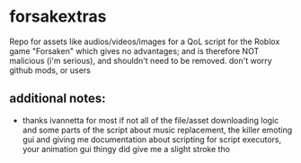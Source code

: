 # forsakextras
Repo for assets like audios/videos/images for a QoL script for the Roblox game "Forsaken" which gives no advantages;
and is therefore NOT malicious (i'm serious), and shouldn't need to be removed.
don't worry github mods, or users

## additional notes:
- thanks ivannetta for most if not all of the file/asset downloading logic and some parts of the script about music replacement, the killer emoting gui and giving me documentation about scripting for script executors, your animation gui thingy did give me a slight stroke tho
